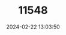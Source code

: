 ---
title: "11548"
category: "Lepidochrysops penningtoni"
draft: false
date: 2024-02-22 13:03:50
languages:
  English: ["Arid Nimble Blue", "Pennington's Blue", "Pennington’s Blue"]
  Afrikaans: ["Dorsland-Ratsbloutjie", "Pennington-se-bloutjie"]
---